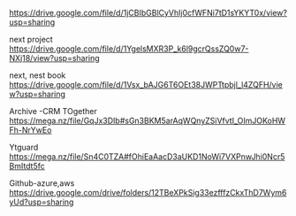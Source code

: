 
https://drive.google.com/file/d/1jCBIbGBlCyVhIj0cfWFNi7tD1sYKYT0x/view?usp=sharing

next project
https://drive.google.com/file/d/1YgelsMXR3P_k6l9gcrQssZQ0w7-NXj18/view?usp=sharing

next, nest book
https://drive.google.com/file/d/1Vsx_bAJG6T6OEt38JWPTtpbjl_l4ZQFH/view?usp=sharing

Archive -CRM TOgether
https://mega.nz/file/GqJx3DIb#sGn3BKM5arAqWQnyZSiVfvtI_OImJOKoHWFh-NrYwEo

Ytguard
https://mega.nz/file/Sn4C0TZA#fOhiEaAacD3aUKD1NoWi7VXPnwJhi0Ncr5BmItdt5fc

Github-azure,aws
https://drive.google.com/drive/folders/12TBeXPkSig33ezfffzCkxThD7Wym6yUd?usp=sharing

